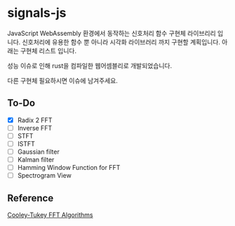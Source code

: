 # signals-js

JavaScript WebAssembly 환경에서 동작하는 신호처리 함수 구현체 라이브리리 입니다. 신호처리에 유용한 함수 뿐 아니라 시각화 라이브러리 까지 구현할 계획입니다. 아래는 구현체 리스트 입니다.

성능 이슈로 인해 rust을 컴파일한 웹어셈블리로 개발되었습니다.

다른 구현체 필요하시면 이슈에 남겨주세요.

## To-Do

- [x] Radix 2 FFT
- [ ] Inverse FFT
- [ ] STFT
- [ ] ISTFT
- [ ] Gaussian filter
- [ ] Kalman filter
- [ ] Hamming Window Function for FFT
- [ ] Spectrogram View

## Reference

[Cooley-Tukey FFT Algorithms](https://people.scs.carleton.ca/~maheshwa/courses/5703COMP/16Fall/FFT_Report.pdf)
